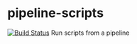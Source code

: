# pipeline-scripts
[![Build Status](http://3.20.82.30/buildStatus/icon?job=fibonacci)](http://3.20.82.30/job/fibonacci/)
Run scripts from a pipeline
